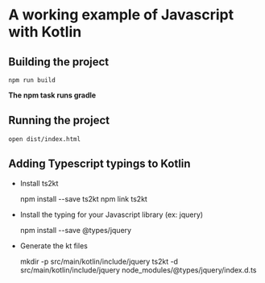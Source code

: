 # A working example of Javascript with Kotlin

## Building the project

    npm run build

**The npm task runs gradle**
    
## Running the project

    open dist/index.html

## Adding Typescript typings to Kotlin

* Install ts2kt

    npm install --save ts2kt
    npm link ts2kt
    
* Install the typing for your Javascript library (ex: jquery)

    npm install --save @types/jquery

* Generate the kt files

    mkdir -p src/main/kotlin/include/jquery
    ts2kt -d src/main/kotlin/include/jquery node_modules/\@types/jquery/index.d.ts 
